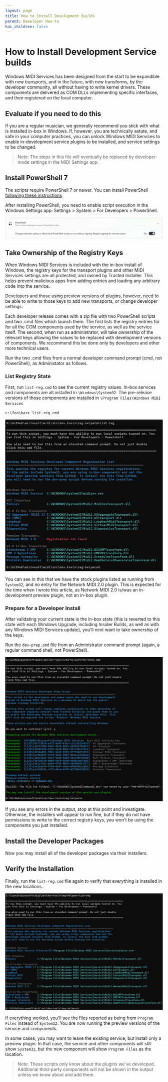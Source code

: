 ```yaml
---
layout: page
title: How to Install Development Builds
parent: Developer How-to
has_children: false
---
```


# How to Install Development Service builds

Windows MIDI Services has been designed from the start to be expandible with new transports, and in the future, with new transforms, by the developer community, all without having to write kernel drivers. These components are delivered as COM DLLs implementing specific interfaces, and then registered on the local computer.

## Evaluate if you need to do this

If you are a regular musician, we generally recommend you stick with what is installed in-box in Windows. If, however, you are technically astute, and safe in your computer practices, you can unlock Windows MIDI Services to enable in-development service plugins to be installed, and service settings to be changed.

> Note: The steps in this file will eventually be replaced by developer-mode settings in the MIDI Settings app.

## Install PowerShell 7

The scripts require PowerShell 7 or newer. You can install PowerShell [following these instructions](https://learn.microsoft.com/powershell/scripting/install/installing-powershell-on-windows).

After installing PowerShell, you need to enable script execution in the Windows Settings app: Settings > System > For Developers > PowerShell.

![Enable PowerShell Scripts in Settings](.\enable-powershell-scripts.png)

## Take Ownership of the Registry Keys

When Windows MIDI Services is included with the in-box install of Windows, the registry keys for the transport plugins and other MIDI Services settings are all protected, and owned by Trusted Installer. This helps prevent malicious apps from adding entries and loading any arbitrary code into the service.

Developers and those using preview versions of plugins, however, need to be able to write to those keys to add new transports, or change developer settings.

Each developer release comes with a zip file with two PowerShell scripts and two .cmd files which launch them. The first lists the registry entries for for all the COM components used by the service, as well as the service itself. The second, when run as administrator, will take ownership of the relevant keys allowing the values to be replaced with development versions of components. We recommend this be done only by developers and other more technical users.

Run the two .cmd files from a normal developer command prompt (cmd, not PowerShell), as Administator as follows.

### List Registry State

First, run `list-reg.cmd` to see the current registry values. In-box services and components are all installed in `\Windows\System32`. The pre-release versions of those components are installed in `\Program Files\Windows MIDI Services`

```
c:\foo\bar> list-reg.cmd
```

![Before](.\list-reg-before.png)

You can see in this that we have the stock plugins listed as running from `System32`, and no entry for the Network MIDI 2.0 plugin. This is expected for the time when I wrote this article, as Network MIDI 2.0 is/was an in-development preview plugin, not an in-box plugin.

### Prepare for a Developer Install

After validating your current state is the in-box state (this is reverted to this state with each Windows Upgrade, including Insider Builds, as well as with any Windows MIDI Services update), you'll next want to take ownership of the keys.

Run the `dev-prep.cmd` file from an Administrator command prompt (again, a regular command shell, not PowerShell).

![Developer Prep Script](.\dev-prep-output.png)

If you see any errors in the output, stop at this point and investigate. Otherwise, the installers will appear to run fine, but if they do not have permissions to write to the correct registry keys, you won't be using the components you just installed.

## Install the Developer Packages

Now you may install all of the developer packages via their installers.

## Verify the Installation

Finally, run the `list-reg.cmd` file again to verify that everything is installed in the new locations.

![After](.\list-reg-after.png)

If everything worked, you'll see the files reported as being from `Program Files` instead of `System32`. You are now running the preview versions of the service and components.

In some cases, you may want to leave the existing service, but install only a preview plugin. In that case, the service and other components will still show `System32`, but the new component will show `Program Files` as the location.

> Note: These scripts only know about the plugins we've developed. Additional third-party components will not be shown in the output unless we know about and add them.
